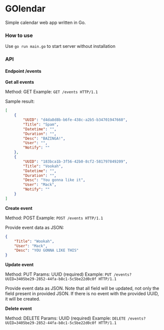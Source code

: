 # GOlendar

Simple calendar web app written in Go.

### How to use

Use `go run main.go` to start server without installation

### API

#### Endpoint /events 

**Get all events**

Method: GET
Example: `GET /events HTTP/1.1`

Sample result: 

```json
[
    {
        "UUID": "d4da8d8b-b6fe-438c-a2b5-b34701947660",
        "Title": "Spam",
        "Datetime": "",
        "Duration": "",
        "Desc": "BAZINGA!",
        "User": "",
        "Notify": ""
    },
    {
        "UUID": "183bca1b-3f56-42b0-8cf2-581797849209",
        "Title": "Vookah",
        "Datetime": "",
        "Duration": "",
        "Desc": "You gonna like it",
        "User": "Mack",
        "Notify": ""
    }
]
```

**Create event**

Method: POST
Example: `POST /events HTTP/1.1`

Provide event data as JSON:

```json
{
	"Title": "Wookah",
	"User": "Mack",
	"Desc": "YOU GONNA LIKE THIS"
}
```

**Update event**

Method: PUT
Params: UUID (required)
Example: `PUT /events?UUID=3405be29-2852-44fa-b8c1-5c5be22d0c0f HTTP/1.1`

Provide event data as JSON. Note that all field will be updated, not only the field present in provided JSON. If there is no event with the provided UUID, it will be created. 

**Delete event**

Method: DELETE
Params: UUID (required)
Example: `DELETE /events?UUID=3405be29-2852-44fa-b8c1-5c5be22d0c0f HTTP/1.1`


